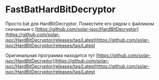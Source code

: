 # FastBatHardBitDecryptor
Просто bat для HardBitDecryptor. Поместите его рядом с файликом скачанным с [https://github.com/solar-jsoc/HardBitDecryptor](https://github.com/solar-jsoc/HardBitDecryptor/releases/tag/Latest)https://github.com/solar-jsoc/HardBitDecryptor/releases/tag/Latest

Оригинальная программа находится тут [https://github.com/solar-jsoc/HardBitDecryptor](https://github.com/solar-jsoc/HardBitDecryptor/releases/tag/Latest)https://github.com/solar-jsoc/HardBitDecryptor/releases/tag/Latest
